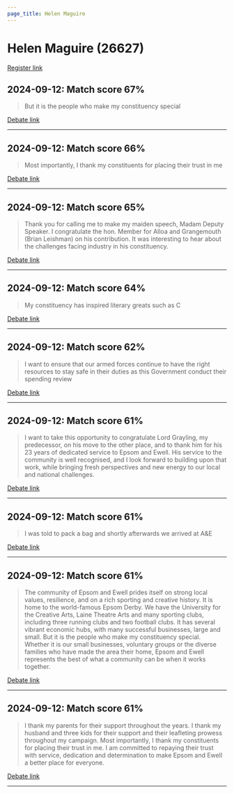 ```yaml
---
page_title: Helen Maguire
---
```


# Helen Maguire  (26627)

[Register link](https://www.theyworkforyou.com/mp/26627/register)



## 2024-09-12: Match score 67%

>But it is the people who make my constituency special

[Debate link](https://www.theyworkforyou.com/debates/?id=2024-09-12b.1061.0) 

---



## 2024-09-12: Match score 66%

>Most importantly, I thank my constituents for placing their trust in me

[Debate link](https://www.theyworkforyou.com/debates/?id=2024-09-12b.1061.0) 

---



## 2024-09-12: Match score 65%

>Thank you for calling me to make my maiden speech, Madam Deputy Speaker. I congratulate the hon. Member for Alloa and Grangemouth (Brian Leishman) on his contribution. It was interesting to hear about the challenges facing industry in his constituency.

[Debate link](https://www.theyworkforyou.com/debates/?id=2024-09-12b.1061.0) 

---



## 2024-09-12: Match score 64%

>My constituency has inspired literary greats such as C

[Debate link](https://www.theyworkforyou.com/debates/?id=2024-09-12b.1061.0) 

---



## 2024-09-12: Match score 62%

>I want to ensure that our armed forces continue to have the right resources to stay safe in their duties as this Government conduct their spending review

[Debate link](https://www.theyworkforyou.com/debates/?id=2024-09-12b.1061.0) 

---



## 2024-09-12: Match score 61%

>I want to take this opportunity to congratulate Lord Grayling, my predecessor, on his move to the other place, and to thank him for his 23 years of dedicated service to Epsom and Ewell. His service to the community is well recognised, and I look forward to building upon that work, while bringing fresh perspectives and new energy to our local and national challenges.

[Debate link](https://www.theyworkforyou.com/debates/?id=2024-09-12b.1061.0) 

---



## 2024-09-12: Match score 61%

>I was told to pack a bag and shortly afterwards we arrived at A&E

[Debate link](https://www.theyworkforyou.com/debates/?id=2024-09-12b.1061.0) 

---



## 2024-09-12: Match score 61%

>The community of Epsom and Ewell prides itself on strong local values, resilience, and on a rich sporting and creative history. It is home to the world-famous Epsom Derby. We have the University for the Creative Arts, Laine Theatre Arts and many sporting clubs, including three running clubs and two football clubs. It has several vibrant economic hubs, with many successful businesses, large and small. But it is the people who make my constituency special. Whether it is our small businesses, voluntary groups or the diverse families who have made the area their home, Epsom and Ewell represents the best of what a community can be when it works together.

[Debate link](https://www.theyworkforyou.com/debates/?id=2024-09-12b.1061.0) 

---



## 2024-09-12: Match score 61%

>I thank my parents for their support throughout the years. I thank my husband and three kids for their support and their leafleting prowess throughout my campaign. Most importantly, I thank my constituents for placing their trust in me. I am committed to repaying their trust with service, dedication and determination to make Epsom and Ewell a better place for everyone.

[Debate link](https://www.theyworkforyou.com/debates/?id=2024-09-12b.1061.0) 

---

